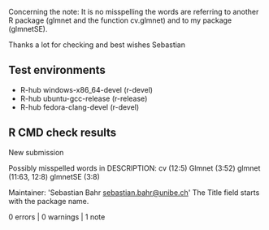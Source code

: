 
Concerning the note: It is no misspelling the words are referring to another R package (glmnet and the function cv.glmnet) and to my package (glmnetSE). 

Thanks a lot for checking and best wishes Sebastian

## Test environments
- R-hub windows-x86_64-devel (r-devel)
- R-hub ubuntu-gcc-release (r-release)
- R-hub fedora-clang-devel (r-devel)

## R CMD check results
  
  New submission
  
  Possibly misspelled words in DESCRIPTION:
    cv (12:5)
    Glmnet (3:52)
    glmnet (11:63, 12:8)
    glmnetSE (3:8)
  
  Maintainer: 'Sebastian Bahr <sebastian.bahr@unibe.ch>'
  The Title field starts with the package name.

0 errors | 0 warnings | 1 note

